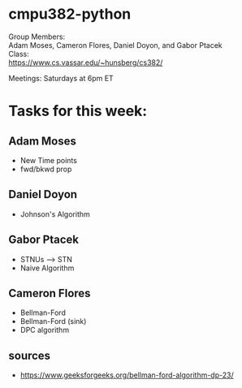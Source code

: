 # cmpu382-python
Group Members:  
Adam Moses, Cameron Flores, Daniel Doyon, and Gabor Ptacek  
Class:  
https://www.cs.vassar.edu/~hunsberg/cs382/

Meetings: Saturdays at 6pm ET
# Tasks for this week:

## Adam Moses
- New Time points
- fwd/bkwd prop

## Daniel Doyon
- Johnson's Algorithm

##  Gabor Ptacek
- STNUs --> STN
- Naive Algorithm

##  Cameron Flores
- Bellman-Ford
- Bellman-Ford (sink)
- DPC algorithm


## sources
- https://www.geeksforgeeks.org/bellman-ford-algorithm-dp-23/
